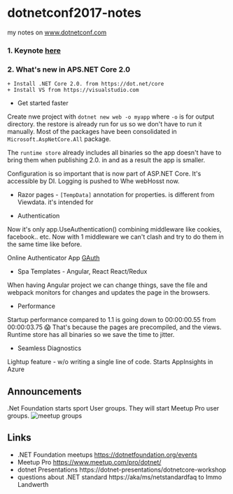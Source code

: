 # dotnetconf2017-notes
my notes on www.dotnetconf.com

### 1. Keynote [here](https://github.com/lekova/dotnetconf2017-notes/blob/master/keynote.md)

### 2. What's new in APS.NET Core 2.0
    + Install .NET Core 2.0. from https://dot.net/core
    + Install VS from https://visualstudio.com

+ Get started faster

Create nwe project with `dotnet new web -o myapp` where `-o` is for output directory. the restore is already run for us so we don't have to run it manually. Most of the packages have been consolidated in `Microsoft.AspNetCore.All` package.

The `runtime store` already includes all binaries so the app doesn't have to bring them when publishing 2.0. in and as a result the app is smaller.

Configuration is so important that is now part of ASP.NET Core. It's accessible by DI. Logging is pushed to Whe webHosst now.

+ Razor pages - 
```[TempData]``` annotation for properties. is different from Viewdata. it's intended for 

+ Authentication 

Now it's only app.UseAuthentication() combining middleware like cookies, facebook.. etc. Now with 1 middleware we can't clash and try to do them in the same time like before.

Online Authenticator App [GAuth](http://gauth.apps.gbraad.nl/)

+ Spa Templates - Angular, React React/Redux

When having Angular project we can change things, save the file and webpack monitors for changes and updates the page in the browsers.

+ Performance 

Startup performance compared to 1.1 is going down to 00:00:00.55 from 00:00:03.75 😱
  That's because the pages are precompiled, and the views. Runtime store has all binaries so we save the time to jitter.
  
+ Seamless Diagnostics

Lightup feature - w/o writing a single line of code. Starts AppInsights in Azure



## Announcements
.Net Foundation starts sport User groups. They will start Meetup Pro user groups.
![meetup groups](https://github.com/lekova/dotnetconf2017-notes/blob/master/images/meetup_progroup_announcement.png)

## Links
+ .NET Foundation meetups https://dotnetfoundation.org/events
+ Meetup Pro https://www.meetup.com/pro/dotnet/
+ dotnet Presentations https://dotnet-presentations/dotnetcore-workshop
+ questions about .NET standard https://aka/ms/netstandardfaq to Immo Landwerth
